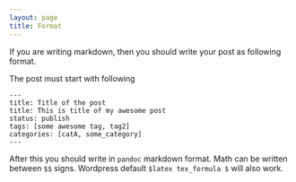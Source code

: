 ```yaml
---
layout: page
title: Format
---
```


If you are writing markdown, then you should write your post as following
format.

The post must start with following

~~~~
---
title: Title of the post
title: This is title of my awesome post
status: publish
tags: [some awesome tag, tag2]
categories: [catA, some_category]
---
~~~~

After this you should write in `pandoc` markdown format. Math can be written
between `$$` signs. Wordpress default `$latex tex_formula $` will also work.
